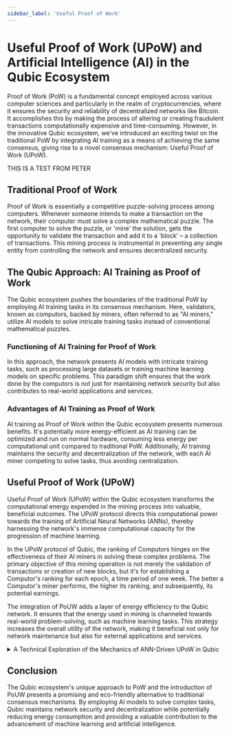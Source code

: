```yaml
---
sidebar_label: 'Useful Proof of Work'
---
```


# Useful Proof of Work (UPoW) and Artificial Intelligence (AI) in the Qubic Ecosystem

Proof of Work (PoW) is a fundamental concept employed across various computer sciences and particularly in the realm of cryptocurrencies, where it ensures the security and reliability of decentralized networks like Bitcoin. 
It accomplishes this by making the process of altering or creating fraudulent transactions computationally expensive and time-consuming. 
However, in the innovative Qubic ecosystem, we've introduced an exciting twist on the traditional PoW by integrating AI training as a means of achieving the same consensus, 
giving rise to a novel consensus mechanism: Useful Proof of Work (UPoW).

THIS IS A TEST FROM PETER

## Traditional Proof of Work
Proof of Work is essentially a competitive puzzle-solving process among computers. Whenever someone intends to make a transaction on the network, their computer must solve a complex mathematical puzzle. The first computer to solve the puzzle, or 'mine' the solution, gets the opportunity to validate the transaction and add it to a 'block' – a collection of transactions. This mining process is instrumental in preventing any single entity from controlling the network and ensures decentralized security.

## The Qubic Approach: AI Training as Proof of Work
The Qubic ecosystem pushes the boundaries of the traditional PoW by employing AI training tasks in its consensus mechanism. Here, validators, known as computors, backed by miners, often referred to as "AI miners," utilize AI models to solve intricate training tasks instead of conventional mathematical puzzles.

### Functioning of AI Training for Proof of Work
In this approach, the network presents AI models with intricate training tasks, such as processing large datasets or training machine learning models on specific problems. This paradigm shift ensures that the work done by the computors is not just for maintaining network security but also contributes to real-world applications and services.

### Advantages of AI Training as Proof of Work
AI training as Proof of Work within the Qubic ecosystem presents numerous benefits. It's potentially more energy-efficient as AI training can be optimized and run on normal hardware, consuming less energy per computational unit compared to traditional PoW. Additionally, AI training maintains the security and decentralization of the network, with each AI miner competing to solve tasks, thus avoiding centralization.


## Useful Proof of Work (UPoW)
Useful Proof of Work (UPoW) within the Qubic ecosystem transforms the computational energy expended in the mining process into valuable, beneficial outcomes. The UPoW protocol directs this computational power towards the training of Artificial Neural Networks (ANNs), thereby harnessing the network's immense computational capacity for the progression of machine learning.

In the UPoW protocol of Qubic, the ranking of Computors hinges on the effectiveness of their AI miners in solving these complex problems. The primary objective of this mining operation is not merely the validation of transactions or creation of new blocks, but it's for establishing a Computor's ranking for each epoch, a time period of one week. The better a Computor's miner performs, the higher its ranking, and subsequently, its potential earnings.

The integration of PoUW adds a layer of energy efficiency to the Qubic network. It ensures that the energy used in mining is channeled towards real-world problem-solving, such as machine learning tasks. This strategy increases the overall utility of the network, making it beneficial not only for network maintenance but also for external applications and services.


<details>
    <summary>A Technical Exploration of the Mechanics of ANN-Driven UPoW in Qubic</summary>
    <div>
        <p>
        In Qubic, we take a unique approach to mining through our 'Useful Proof of Work' (UPoW) system. A fundamental component of this approach is the utilization of artificial neural networks (ANNs), a model inspired by the human brain's own network of neurons.
        </p>
        <p>
        Since the inception of ANNs, the objective has been to replicate the complexity and functionality of the human brain as closely as possible. While some researchers have chosen to mimic the sophisticated neuron activation function, which requires intricate mathematical models, we have focused on replicating the structural changes that occur in a developing brain.
        </p>
        <p>
        If you think back to the early years of life, you'll realize that while the basic functionality of neurons remained the same, your mental abilities greatly improved. This development can largely be attributed to the increase in connections between neurons.
        </p>
        <p>
        Research suggests that initializing an ANN with random parameters results in an entity possessing some primitive cognitive function. In fact, an ANN where all neurons are interconnected already has some degree of memory and intellect. The process of improving an ANN is actually a process of eliminating connections - up to a point. There's a 'sweet spot' where an ANN of a certain size demonstrates the best intellectual abilities. Beyond this point, further elimination of connections leads to degradation.
        </p>
        <p>
        In Qubic, miners don't follow a path of destruction but instead generate ANNs with a random structure of connections. These parameters are changed, and <a href="/learn/aigarth">Aigarth</a> analyzes the properties of the ANNs. The current stage involves collecting samples and trying to discern patterns that may provide insight into the future direction of development. This process reflects Qubic's unique approach to utilizing ANNs and creates a mining process that is not only computationally challenging but also contributes to the development of these neural networks.
        </p>
    </div>
</details>

## Conclusion

The Qubic ecosystem's unique approach to PoW and the introduction of PoUW presents a promising and eco-friendly alternative to traditional consensus mechanisms. By employing AI models to solve complex tasks, Qubic maintains network security and decentralization while potentially reducing energy consumption and providing a valuable contribution to the advancement of machine learning and artificial intelligence.